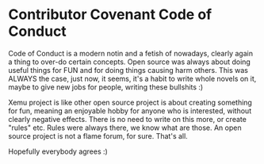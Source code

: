 # Contributor Covenant Code of Conduct

Code of Conduct is a modern notin and a fetish of nowadays, clearly again a
thing to over-do certain concepts. Open source was always about doing useful
things for FUN and for doing things causing harm others. This was ALWAYS the
case, just now, it seems, it's a habit to write whole novels on it, maybe
to give new jobs for people, writing these bullshits :)

Xemu project is like other open source project is about creating something
for fun, meaning an enjoyable hobby for anyone who is interested, without
clearly negative effects. There is no need to write on this more, or create
"rules" etc. Rules were always there, we know what are those. An open
source project is not a flame forum, for sure. That's all.

Hopefully everybody agrees :)
